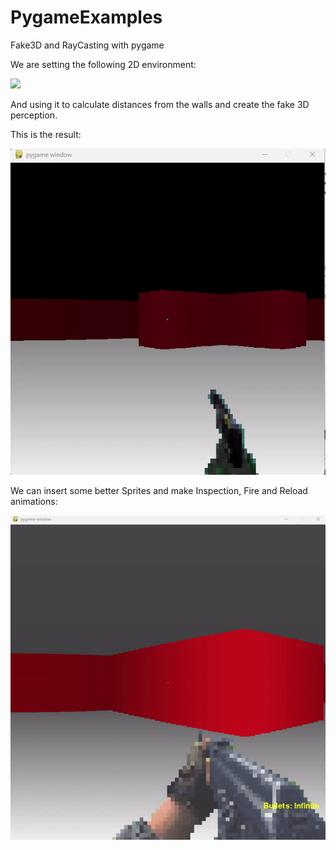 # PygameExamples
Fake3D and RayCasting with pygame


We are setting the following 2D environment:

![](2DCast.gif)

And using it to calculate distances from the walls and create the fake 3D perception.

This is the result:

![](3DCast.gif)

We can insert some better Sprites and make Inspection, Fire and Reload animations:

![](Tomi.gif)
